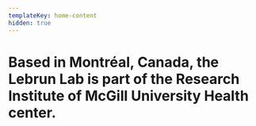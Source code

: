 ```yaml
---
templateKey: home-content
hidden: true
---
```

# Based in Montréal, Canada, the Lebrun Lab is part of the Research Institute of McGill University Health center.
